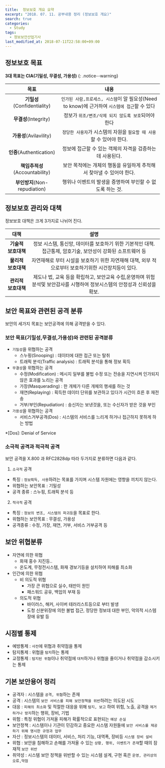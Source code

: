 ```yaml
---
title:  정보보호 개요 요약
excerpt: "2018. 07. 11. 공부내용 정리 (정보보호 개요)"
search: true
categories: 
  - Study
tags: 
  - 정보보안산업기사
last_modified_at: 2018-07-11T22:58:00+09:00
---
```



## 정보보호 목표

**3대 목표는 CIA(기밀성, 무결성, 가용성)**
{: .notice--warning}

| **목표** | **내용** |
|:-------:|:-------:|
|**기밀성**(Confidentiality)|`인가된 사람,프로세스, 시스템`이 알 필요성(Need to know)에 근거하여 `시스템에 접근`할 수 있다|
|**무결성**(Integrity)|정보가 `위조/변조/삭제 되지 않도록 보호`되어야 한다|
|**가용성**(Avilavility)|`정당한 사용자`가 시스템의 자원을 `필요할 때 사용`할 수 있어야 한다.|
|**인증**(Authentication)|정보에 접근할 수 있는 객체의 자격을 검증하는데 사용된다.|
|**책임추적성**(Accountability)|보안 목적에는 개체의 행동을 유일하게 추적해서 찾아낼 수 있어야 한다.|
|**부인방지**(Non-repudiation)|행위나 이벤트의 발생을 증명하여 부인할 수 없도록 하는 것.|

## 정보보호 관리와 대책

정보보호 대책은 크게 3가지로 나뉘어 진다.

| **대책** | **설명** |
|:-------:|:-------:|
|  **기술적 보호대책**  |정보 시스템, 통신망, 데이터를 보호하기 위한 기본적인 대책. 접근통제, 암호기술, 보안성이 강화된 소프트웨어 등|
|**물리적 보호대책**|자연재해로 부터 시설을 보호하기 위한 자연재해 대책, 외부 적으로부터 보호하기위한 시건장치등이 있다.|
|**관리적 보호대책**|제도나 법, 교육 등을 확립하고, 보안교육 수립,운영하며 위험 분석및 보안감사를 시행하여 정보시스템의 안정성과 신뢰성을 확보.|

## 보안 목표와 관련된 공격 분류

보안의 세가지 목표는 보안공격에 의해 공격받을 수 있다.

### 보안 목표(기밀성,무결성,가용성)와 관련된 공격분류

* `기밀성`을 위협하는 공격
  - 스누핑(Snooping) : 데이터에 대한 접근 또는 탈취
  - 트래픽 분석(Traffic analysis) : 트래픽 분석을 통해 정보 획득
* `무결성`을 위협하는 공격
  - 수정(Modification) : 메시지 일부를 불법 수정 또는 전송을 지연시켜 인가되지 않은 효과를 노리는 공격
  - 가장(Masquerading) : 한 개체가 다른 개체의 행새를 하는 것
  - 재연(Replaying) : 획득한 데이터 단위를 보관하고 있다가 시간이 흐른 후 재전송
  - 거부/부인(Repudiation) : 송신자는 보낸것을, 또는 수신자가 받은 것을 부인
* `가용성`을 위협하는 공격
  - 서비스거부공격(Dos) : 시스템의 서비스를 느리게 하거나 접근하지 못하게 하는 방법
  
*[Dos]: Denial of Service
  
### 소극적 공격과 적극적 공격

보안 공격을 X.800 과 RFC2828dp 따라 두가지로 분류하면 다음과 같다.

1. `소극적` 공격
  - 특징 : `정보획득, 사용`하려는 목표를 가지며 시스템 자원에는 영향을 끼치지 않는다.
  - 위협하는 보안목표 : 기밀성
  - 공격 종류 : 스누핑, 트래픽 분석 등

2. `적극적` 공격
  - 특징 : `정보의 변조, 시스템의 파괴등`을 목표로 한다.
  - 위협하는 보안목표 : 무결성, 가용성
  - 공격종류 : 수정, 가장, 재연, 거부, 서비스 거부공격 등



## 보안 위협분류

* 자연에 의한 위협
  - 화재 홍수 지진등..
  - 온도계, 무정전시스템, 화재 경보기등을 설치하여 피해를 최소화
* 인간에 의한 위협
  - 비 의도적 위협
    + 가장 큰 위협으로 실수, 태만이 원인
    + 패스워드 공유, 백업의 부재 등
  - 의도적 위협
    + 바이러스, 해커, 사이버 테러리스트등으로 부터 발생
    + 도청 신분위장에 의한 불법 접근, 정당한 정보데 대한 부인, 악의적 시스템 장애 유발 등


## 시점별 통제

* 예방통제 : `사전`에 위협과 취약점을 통제
* 탐지통제 : 위협을 `탐지`하는 통제
* 교정통제 : `탐지된 위협`이나 취약점에 `대처`하거나 위협을 줄이거나 취약점을 감소시키는 통제

## 기본 보안용어 정리

* 공격자 : 시스템을 `공격, 위협`하는 존재
* 공격 : 시스템의 `보안 서비스를 피해 보안정책을 위반`하려는 의도된 시도
* 대응 : `피해의 최소화` 및 적절한 대응을 위해 `탐지, 보고` 하여 위험, 노출, 공격을 `제거하거나 방지`하는 행위, 장비, 기법
* 위험 : 특정 위협이 가져올 피해가 확률적으로 표현되는 `예상 손실`
* 보안정책 : 시스템이나 기관이 민감하고 중요한 시스템 자원들에 `보안 서비스를 제공하기 위해 명시한 규정과 업무`
* 자산 : 정보시스템의 데이터, 서비스, 처리 기능, 대역폭, 장비등 `시스템 장비 설비`
* 위협 : 보안을 침해하고 손해를 가져올 수 있는 `상황, 행위, 이벤트가 존재`할 때의 잠재적 `보안 위반`
* 취약성 : 시스템 보안 정책을 위반할 수 있는 시스템 설계, 구현 혹은 `운영, 관리상의 오류,약점`
